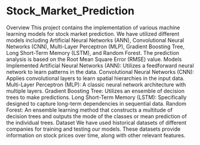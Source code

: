 # Stock_Market_Prediction
Overview
This project contains the implementation of various machine learning models for stock market prediction. We have utilized different models including Artificial Neural Networks (ANN), Convolutional Neural Networks (CNN), Multi-Layer Perceptron (MLP), Gradient Boosting Tree, Long Short-Term Memory (LSTM), and Random Forest. The prediction analysis is based on the Root Mean Square Error (RMSE) value.
Models Implemented
Artificial Neural Networks (ANN): Utilizes a feedforward neural network to learn patterns in the data.
Convolutional Neural Networks (CNN): Applies convolutional layers to learn spatial hierarchies in the input data.
Multi-Layer Perceptron (MLP): A classic neural network architecture with multiple layers.
Gradient Boosting Tree: Utilizes an ensemble of decision trees to make predictions.
Long Short-Term Memory (LSTM): Specifically designed to capture long-term dependencies in sequential data.
Random Forest: An ensemble learning method that constructs a multitude of decision trees and outputs the mode of the classes or mean prediction of the individual trees.
Dataset
We have used historical datasets of different companies for training and testing our models. These datasets provide information on stock prices over time, along with other relevant features.
